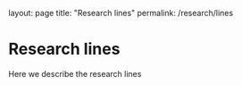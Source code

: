 layout: page
title: "Research lines"
permalink: /research/lines

# Research lines

Here we describe the research lines
